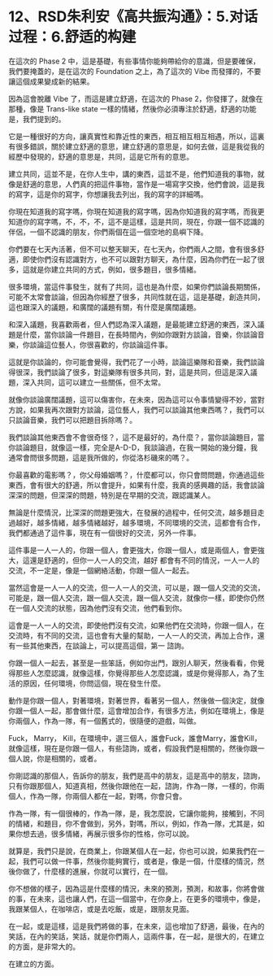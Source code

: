 # 12、RSD朱利安《高共振沟通》：5.对话过程：6.舒适的构建

在這次的 Phase 2 中，這是基礎，有些事情你能夠帶給你的意識，但是要確保，我們要掩蓋的，是在這次的 Foundation 之上，為了這次的 Vibe 而發揮的，不要讓這個成果變成新的結果。

因為這會脫離 Vibe 了，而這是建立舒適，在這次的 Phase 2，你發揮了，就像在那種，像是 Trans-like state 一樣的情緒，然後你必須專注於舒適，舒適的功能是，我們提到的。

它是一種很好的方向，讓真實性和靠近性的東西，相互相互相互相遇，所以，這裏有很多錯誤，關於建立舒適的意思，建立舒適的意思是，如何去做，這是我從我的經歷中發現的，舒適的意思是，共同，這是它所有的意思。

建立共同，這並不是，在你人生中，講的東西，這並不是，他們知道我的事物，就像是舒適的意思，人們真的把這件事物，當作是一場寫字交換，他們會說，這是我的寫字，這是你的寫字，你想讓我去列出，我的寫字的詳細嗎。

你現在知道我的寫字嗎，你現在知道我的寫字嗎，因為你知道我的寫字嗎，而我更知道你的寫字嗎，不，不，不，這不是這樣，這是共同，現在，你跟一個不認識的伴侶，一個不認識的朋友，你們兩個在這一個空地的島嶼下降。

你們要在七天內活著，但不可以整天聊天，在七天內，你們兩人之間，會有很多舒適，即使你們沒有認識對方，也不可以跟對方聊天，為什麼，因為你們在一起了很多，這就是你建立共同的方式，例如，很多題目，很多情緒。

很多環境，當這件事發生，就有了共同，這也是為什麼，如果你們談論長期關係，可能不太常會談論，但因為你經歷了很多，共同性就在這，這是基礎，創造共同，這也跟深入的議題，和廣闊的議題有關，有什麼是廣闊議題。

和深入議題，我喜歡兩者，但人們認為深入議題，是最能建立舒適的東西，深入議題是什麼，當你談論一件題目，在長時間內，例如你跟對方談論，音樂，你談論音樂，你談論這位藝人，你很喜歡的，你談論這件事。

這就是你談論的，你可能會覺得，我們花了一小時，談論這樂隊和音樂，我們談論得很深，我們談論了很多，對這樂隊有很多共同，對，這是共同，但這是深入議題，深入共同，這可以建立一些關係，但不太常。

就像你談論廣闊議題，這可以傷害你，在未來，因為這可以令事情變得不妙，當對方說，如果我再次跟對方談論，這位藝人，我們可以談論其他東西嗎？，我們可以只談論音樂，我們可以把題目拆除嗎？。

我們談論其他東西會不會很奇怪？，這不是最好的，為什麼？，當你談論題目，當你談論題目，就像這一樣，完全是A-D-D，我談論過，在我一開始的幾分鐘，我通常會問很多問題，這是我所做的，你從洛杉磯來的嗎？。

你最喜歡的電影嗎？，你父母婚姻嗎？，什麼都可以，你只會問問題，你通過這些東西，會有很大的舒適，所以會提升，如果有什麼，我真的感興趣的話，我會談論深深的問題，但深深的問題，特別是在早期的交流，跟認識某人。

無論是什麼情況，比深深的問題更強大，在發展的過程中，任何交流，越多題目走過越好，越多情緒，越多情緒越好，越多環境，不同環境的交流，這都會有合作，我們都通過了這件事，現在有一個很好的交流，另外一件事。

這件事是一人一人的，你跟一個人，會更強大，你跟一個人，或是兩個人，會更強大，這還是舒適的，但你一人一人的交流，越好 都會有不同的情況，一人一人的交流，不一定是，像是一個網絡活動，你跟一個人一起去。

當然這會是一人一人的交流，但一人一人的交流，可以是，跟一個人交流的交流，可能是，跟一個人交流，跟一個人交流，跟一個人交流，就像你一樣，即使你仍然在一個人交流的狀態，因為他們沒有交流，他們看到你。

這會是一人一人的交流，即使他們沒有交流，如果他們在交流時，你跟一個人，在交流時，有不同的交流，這也會有大量的幫助，一人一人的交流，再加上合作，還有一些其他東西，在談論上，可以提高這個，第一 諮詢。

你跟一個人一起去，甚至是一些笨話，例如你出門，跟別人聊天，然後看看，你覺得那些人怎麼認識，就像這樣，你覺得那些人怎麼認識，或是你覺得那人，為了生活的原因，任何環境，你問這個，現在發生什麼。

動作是你跟一個人，對著環境，對著世界，看著另一個人，然後做一個決定，就像你跟一個人一起，那會做什麼，這會增加合作，有很多方法，例如在環境上，像是你兩個人，作為一隊，有一個舊式的，很隨便的遊戲，叫做。

Fuck， Marry， Kill，在環境中，選三個人，誰會Fuck，誰會Marry，誰會Kill，就像這樣，現在是你跟一個人，有些諮詢，或者，假設我們是相關的，然後你跟一個人說，你是相關的，或者。

你剛認識的那個人，告訴你的朋友，我們是高中的朋友，這是高中的朋友，諮詢，只有你跟那個人，知道真相，然後你跟他在一起，諮詢，作為一隊，一樣的，你兩個人，作為一隊，你兩個人都在一起，對嗎，你會只會。

作為一隊，有一個很棒的，作為一隊，是，我怎麼說，它讓你能夠，接觸到，不同的情緒，和題目，你不會做到，另外，對嗎，所以，例如，作為一隊，尤其是，如果你想去過，很多情緒，再展示很多你的性格，你可以說。

就算是，我們只是說，在商業上，你跟某個人在一起，你也可以說，如果我們在一起，我們可以做一件事，然後你能夠實行，或者是，像是一個，什麼樣的情況，然後你做了，什麼樣的進展，你就可以實行，在一個。

你不想做的樣子，因為這是什麼樣的情況，未來的預測，預測，和故事，你將會做的事，在未來，這也讓人們，在這一個當中，在你身上，在更多的環境中，像是，我跟某個人，在咖啡店，或是去吃飯，或是，跟朋友見面。

在一起，或是這樣，這是我們將做的事，在未來，這也增加了舒適，最後，在內的笑話，在內的笑話，笑話，就是你們兩人，這兩件事，在一起，是很大的，在建立的方面，是非常大的。

在建立的方面。